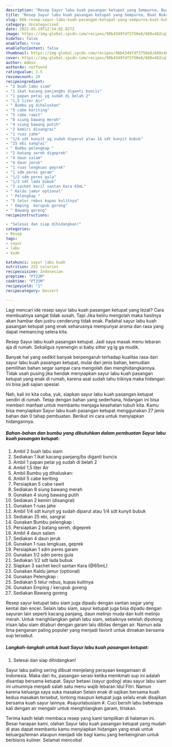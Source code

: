 ```yaml
---
description: "Resep Sayur labu kuah pasangan ketupat yang Sempurna, Buat Buka Puasa}"
title: "Resep Sayur labu kuah pasangan ketupat yang Sempurna, Buat Buka Puasa}"
slug: 666-resep-sayur-labu-kuah-pasangan-ketupat-yang-sempurna-buat-buka-puasa
category: Uncategorized
date: 2022-05-19T12:54:02.827Z
image: https://img-global.cpcdn.com/recipes/90b4349fdf3750e8/680x482cq70/sayur-labu-kuah-pasangan-ketupat-foto-resep-utama.jpg
hideToc: false
enableToc: true
enableTocContent: false
thumbnail: https://img-global.cpcdn.com/recipes/90b4349fdf3750e8/680x482cq70/sayur-labu-kuah-pasangan-ketupat-foto-resep-utama.jpg
cover: https://img-global.cpcdn.com/recipes/90b4349fdf3750e8/680x482cq70/sayur-labu-kuah-pasangan-ketupat-foto-resep-utama.jpg
author: Admin
authorAv: notfound
ratingvalue: 3.5
reviewcount: 20
recipeingredient:
- "2 buah labu siam"
- "1 ikat kacang panjangbs diganti buncis"
- "1 papan petai yg sudah di belah 2"
- "1,5 liter Air"
- " Bumbu yg dihaluskan"
- "5 cabe keriting"
- "5 cabe rawit"
- "8 siung bawang merah"
- "4 siung bawang putih"
- "2 kemiri disangrai"
- "1 ruas jahe"
- "1/4 sdt kunyit yg sudah diparut atau 14 sdt kunyit bubuk"
- "25 ebi sangrai"
- " Bumbu pelengkap "
- "2 batang sereh digeprek"
- "4 daun salam"
- "4 daun jeruk"
- "1 ruas lengkuas geprek"
- "1 sdm peres garam"
- "1/2 sdm peres gula"
- "1/2 sdt lada bubuk"
- "3 sachet kecil santan Kara 65mL"
- " Kaldu jamur optional"
- " Pelengkap "
- "5 telur rebus kupas kulitnya"
- " Emping  kerupuk goreng"
- " Bawang goreng"
recipeinstructions:

- "Selesai dan siap dihidangkan!"
categories:
- Resep
tags:
- sayur
- labu
- kuah

katakunci: sayur labu kuah 
nutrition: 252 calories
recipecuisine: Indonesian
preptime: "PT22M"
cooktime: "PT35M"
recipeyield: "1"
recipecategory: Dessert

---
```



Lagi mencari ide resep sayur labu kuah pasangan ketupat yang lezat? Cara membuatnya sangat tidak susah. Tapi Jika keliru mengolah maka hasilnya akan hambar dan justru cenderung tidak enak. Padahal sayur labu kuah pasangan ketupat yang enak seharusnya mempunyai aroma dan rasa yang dapat memancing selera kita.


Resep Sayur labu kuah pasangan ketupat. Jadi saya masak menu lebaran aja di rumah. Sekaligus nyenengin si baby sitter yg lg ga mudik.

Banyak hal yang sedikit banyak berpengaruh terhadap kualitas rasa dari sayur labu kuah pasangan ketupat, mulai dari jenis bahan, kemudian pemilihan bahan segar sampai cara mengolah dan menghidangkannya. Tidak usah pusing jika hendak menyiapkan sayur labu kuah pasangan ketupat yang enak di rumah, karena asal sudah tahu triknya maka hidangan ini bisa jadi sajian spesial.


Nah, kali ini kita coba, yuk, siapkan sayur labu kuah pasangan ketupat sendiri di rumah. Tetap dengan bahan yang sederhana, hidangan ini bisa memberi manfaat untuk membantu menjaga kesehatan tubuh kita. Kamu bisa menyiapkan Sayur labu kuah pasangan ketupat menggunakan 27 jenis bahan dan 0 tahap pembuatan. Berikut ini cara untuk menyiapkan hidangannya.

<!--inarticleads1-->

##### Bahan-bahan dan bumbu yang dibutuhkan dalam pembuatan Sayur labu kuah pasangan ketupat:

1. Ambil 2 buah labu siam
1. Sediakan 1 ikat kacang panjang/bs diganti buncis
1. Ambil 1 papan petai yg sudah di belah 2
1. Ambil 1,5 liter Air
1. Ambil  Bumbu yg dihaluskan:
1. Ambil 5 cabe keriting
1. Persiapkan 5 cabe rawit
1. Sediakan 8 siung bawang merah
1. Gunakan 4 siung bawang putih
1. Sediakan 2 kemiri (disangrai)
1. Gunakan 1 ruas jahe
1. Ambil 1/4 sdt kunyit yg sudah diparut atau 1/4 sdt kunyit bubuk
1. Sediakan 25 ebi, sangrai
1. Gunakan  Bumbu pelengkap :
1. Persiapkan 2 batang sereh, digeprek
1. Ambil 4 daun salam
1. Sediakan 4 daun jeruk
1. Gunakan 1 ruas lengkuas, geprek
1. Persiapkan 1 sdm peres garam
1. Gunakan 1/2 sdm peres gula
1. Sediakan 1/2 sdt lada bubuk
1. Siapkan 3 sachet kecil santan Kara (@65mL)
1. Gunakan  Kaldu jamur (optional)
1. Gunakan  Pelengkap :
1. Sediakan 5 telur rebus, kupas kulitnya
1. Gunakan  Emping / kerupuk goreng
1. Sediakan  Bawang goreng


Resep sayur ketupat labu siam juga dipadu dengan santan segar yang kental dan encer. Selain labu siam, sayur ketupat juga bisa dipadu dengan sayuran lain seperti kacang panjang, daun melinjo muda dan kulit melinjo merah. Untuk menghilangkan getah labu siam, sebaiknya setelah dipotong irisan labu siam ditaburi dengan garam lalu dibilas dengan air. Namun ada lima penganan paling populer yang menjadi favorit untuk dimakan bersama sup tersebut. 

<!--inarticleads2-->

##### Langkah-langkah untuk buat Sayur labu kuah pasangan ketupat:


1. Selesai dan siap dihidangkan!

Sayur labu paling sering dibuat menjelang perayaan keagamaan di Indonesia. Maka dari itu, pasangan serasi ketika menikmati sup ini adalah disantap bersama ketupat. Sayur betawi (sayur godog) atau sayur labu siam ini umumnya menjadi salah satu menu wajib lebaran Idul Fitri. Namun karena keluarga saya suka masakan Selain enak di sajikan bersama kuah kedua masakan tersebut, lontong maupun ketupat juga selalu enak disajikan bersama kuah sayur lainnya. #sayurlabusiam #. Cuci bersih labu beberapa kali dengan air mengalir untuk menghilangkan garam, tiriskan. 

Terima kasih telah membaca resep yang kami tampilkan di halaman ini. Besar harapan kami, olahan Sayur labu kuah pasangan ketupat yang mudah di atas dapat membantu kamu menyiapkan hidangan yang enak untuk keluarga/teman ataupun menjadi ide bagi kamu yang berkeinginan untuk berbisnis kuliner. Selamat mencoba!

